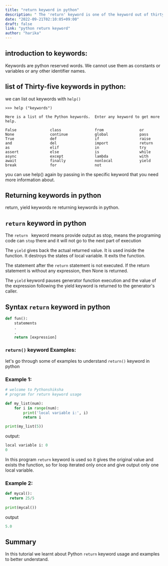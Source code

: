 ```yaml
---
title: "return keyword in python"
description: " The 'return' keyword is one of the keyword out of thirty-five keywords in python"
date: "2022-09-21T02:10:05+09:00"
draft: false
link: "python return keyword"
author: "harika"
---
```


## introduction to keywords:
Keywords are python reserved words.
We cannot use them as constants or variables or any other identifier names.

## list of Thirty-five keywords in python:
we can list out keywords with `help()` 
```
>>> help ("keywords")

Here is a list of the Python keywords.  Enter any keyword to get more help.

False               class               from                or
None                continue            global              pass
True                def                 if                  raise
and                 del                 import              return
as                  elif                in                  try
assert              else                is                  while
async               except              lambda              with
await               finally             nonlocal            yield
break               for                 not                 
```

you can use help() again by passing in the specific keyword that you need more information about. 

## Returning keywords in python
return, yield keywords re returning keywords in python.

## `return` keyword in python

The `return ` keyword means provide output as stop, means the programing code can `stop` there and it will not go to the next part of execution

The `yield` gives back the actual returned value.
It is used inside the function.
It destroys the states of local variable.
It exits the function.

The statement after the `return` statement is not executed. If the return statement is without any expression, then None is returned.

The `yield` keyword pauses generator function execution and the value of the expression following the yield keyword is returned to the generator's caller.

## Syntax `return` keyword in python

```python
def fun():
    statements
    .
    .
    return [expression]
```

### `return()` keyword Examples:

let's go through some of examples to understand `return()` keyword in python

### Example 1:

```python
# welcome to Pythonshiksha
# program for return keyword usage

def my_list(num):
    for i in range(num):
        print('local variable i:', i)
        return i

print(my_list(5))
```
output:

```python
local variable i: 0
0
```
In this program `return` keyword is used so it gives the original value and exists the function, so for loop iterated only once and give output only one local variable.

### Example 2:

```python
def mycal():
  return 25/5
  
print(mycal()) 
```
output

```python
5.0
```

## Summary
In this tutorial we learnt about Python `return` keyword usage and examples to better understand.